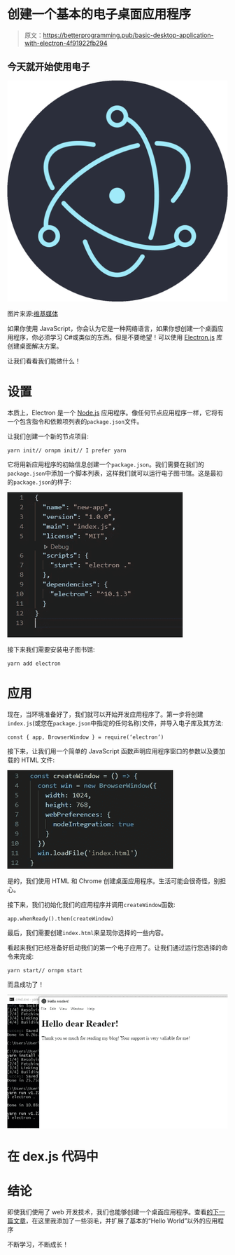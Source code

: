 # 创建一个基本的电子桌面应用程序

> 原文：<https://betterprogramming.pub/basic-desktop-application-with-electron-4f91922fb294>

## 今天就开始使用电子

![](img/3934354ecf11e296ebd994241186ef9b.png)

图片来源:[维基媒体](https://upload.wikimedia.org/wikipedia/commons/thumb/9/91/Electron_Software_Framework_Logo.svg/1200px-Electron_Software_Framework_Logo.svg.png)

如果你使用 JavaScript，你会认为它是一种网络语言，如果你想创建一个桌面应用程序，你必须学习 C#或类似的东西。但是不要绝望！可以使用 [Electron.js](https://www.electronjs.org/) 库创建桌面解决方案。

让我们看看我们能做什么！

# 设置

本质上，Electron 是一个 [Node.js](https://nodejs.org/en/) 应用程序。像任何节点应用程序一样，它将有一个包含指令和依赖项列表的`package.json`文件。

让我们创建一个新的节点项目:

```
yarn init// ornpm init// I prefer yarn
```

它将用新应用程序的初始信息创建一个`package.json`。我们需要在我们的`package.json`中添加一个脚本列表，这样我们就可以运行电子图书馆。这是最初的`package.json`的样子:

![](img/3026de84f731b5a1f91960b1d9e94c62.png)

接下来我们需要安装电子图书馆:

```
yarn add electron
```

# 应用

现在，当环境准备好了，我们就可以开始开发应用程序了。第一步将创建`index.js`(或您在`package.json`中指定的任何名称)文件，并导入电子库及其方法:

```
const { app, BrowserWindow } = require(‘electron’)
```

接下来，让我们用一个简单的 JavaScript 函数声明应用程序窗口的参数以及要加载的 HTML 文件:

![](img/e92f54a689ff481d271b6632fba3b5a8.png)

是的，我们使用 HTML 和 Chrome 创建桌面应用程序。生活可能会很奇怪，别担心。

接下来，我们初始化我们的应用程序并调用`createWindow`函数:

```
app.whenReady().then(createWindow)
```

最后，我们需要创建`index.html`来呈现你选择的一些内容。

看起来我们已经准备好启动我们的第一个电子应用了。让我们通过运行您选择的命令来完成:

```
yarn start// ornpm start
```

而且成功了！

![](img/ec89322c2455907f5135d1be525bb657.png)

# 在 **dex.js 代码中**

# 结论

即使我们使用了 web 开发技术，我们也能够创建一个桌面应用程序。查看[的下一篇文章](https://medium.com/better-programming/crud-with-a-desktop-electron-app-8ef0f121b047)，在这里我添加了一些羽毛，并扩展了基本的“Hello World”以外的应用程序

不断学习，不断成长！